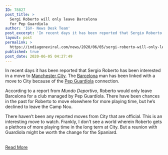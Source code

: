 ```yaml
---
ID: 78827
post_title: >
  Sergi Roberto will only leave Barcelona
  for Pep Guardiola
author: 'IGV- News Desk Team'
post_excerpt: 'In recent days it has been reported that Sergio Roberto has been interested in a move to Manchester City. The Barcelona man has been linked with a move to City because of the Pep Guardiola connection. According to a report from Mundo Deportivo, Roberto would only leave Barcelona for a club managed by Pep Guardiola.&hellip;'
layout: post
permalink: >
  https://indiagoneviral.com/news/2020/06/05/sergi-roberto-will-only-leave-barcelona-for-pep-guardiola/78827/india-gone-viral/
published: true
post_date: 2020-06-05 04:27:49
---
```

<div>
  <p id="MKrsyo">In recent days it has been reported that Sergio Roberto has been interested in a move to <a href="https://www.sbnation.com/soccer/epl/teams/manchester-city">Manchester City</a>. The <a href="https://www.sbnation.com/soccer/la-liga/teams/barcelona">Barcelona</a> man has been linked with a move to City because of the <a href="https://www.sbnation.com/soccer/bundesliga/players/149762/pep-guardiola">Pep Guardiola</a> connection. </p>
<p id="wMBqYS">According to a report from <em>Mundo Deportivo</em>, Roberto would only leave Barcelona for a club managed by Pep Guardiola. There have been chances in the past for Roberto to move elsewhere for more playing time, but he’s declined to leave the Camp Nou. </p>
<p id="wS2tYY">There haven’t been any reported moves from City that are official. This is an interesting move to watch. Frankly, I don’t see a world wherein Roberto gets a plethora of more playing time in the long term at City. But a reunion with Guardiola might be worth the change for the Spaniard. </p>
</div><br/><a href="https://www.barcablaugranes.com/fc-barcelona-transfer-rumors-news/2020/6/4/21280366/sergi-roberto-will-only-leave-barcelona-for-pep-guardiola-report" class="button purchase" rel="nofollow noopener noreferrer" target="_blank">Read More</a>